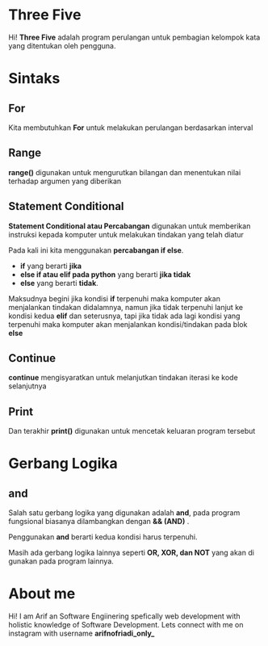 # Three Five

Hi! **Three Five** adalah program perulangan untuk pembagian kelompok kata yang ditentukan oleh pengguna.

# Sintaks

## For 
Kita membutuhkan **For** untuk melakukan perulangan berdasarkan interval

## Range
**range()** digunakan untuk mengurutkan bilangan dan menentukan nilai terhadap argumen yang diberikan

## Statement Conditional
**Statement Conditional atau Percabangan** digunakan untuk memberikan instruksi kepada komputer untuk melakukan tindakan yang telah diatur

Pada kali ini kita menggunakan **percabangan if else**. 
* **if** yang berarti **jika**
* **else if atau elif pada python** yang berarti **jika tidak**
* **else** yang berarti **tidak**.

Maksudnya begini jika kondisi **if** terpenuhi maka komputer akan menjalankan tindakan didalamnya, namun jika tidak terpenuhi lanjut ke kondisi kedua **elif** dan seterusnya, tapi jika tidak ada lagi kondisi yang terpenuhi maka komputer akan menjalankan kondisi/tindakan pada blok **else**

## Continue
**continue** mengisyaratkan untuk melanjutkan tindakan iterasi ke kode selanjutnya

## Print
Dan terakhir **print()** digunakan untuk mencetak keluaran program tersebut

# Gerbang Logika

## and

Salah satu gerbang logika yang digunakan adalah **and**, pada program fungsional biasanya dilambangkan dengan **&& (AND)** .

Penggunakan **and** berarti kedua kondisi harus terpenuhi.

Masih ada gerbang logika lainnya seperti **OR, XOR, dan NOT** yang akan di gunakan pada program lainnya.

# About me
Hi! I am Arif an Software Engiinering spefically web development with holistic knowledge of Software Development. Lets connect with me on instagram with username **arifnofriadi_only_**